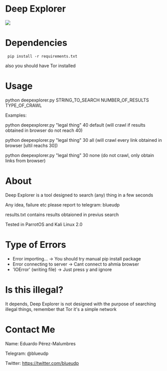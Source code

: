 # Deep Explorer
<a href="https://asciinema.org/a/DFmZ61APHIZnwfXFHn4sAxfJm" target="_blank"><img src="https://asciinema.org/a/DFmZ61APHIZnwfXFHn4sAxfJm.svg" /></a>
# Dependencies
     pip install -r requirements.txt
also you should have Tor installed    
# Usage

python deepexplorer.py STRING_TO_SEARCH NUMBER_OF_RESULTS TYPE_OF_CRAWL

Examples:

python deepexplorer.py "legal thing" 40 default (will crawl if results obtained in browser do not reach 40)

python deepexplorer.py "legal thing" 30 all (will crawl every link obtained in browser [ultil reachs 30])

python deepexplorer.py "legal thing" 30 none (do not crawl, only obtain links from browser)


# About
Deep Explorer is a tool designed to search (any) thing in a few seconds

Any idea, failure etc please report to telegram: blueudp

results.txt contains results obtaioned in previus search

Tested in ParrotOS and Kali Linux 2.0

# Type of Errors
+ Error importing... -> You should try manual pip install package
+ Error connecting to server -> Cant connect to ahmia browser
+ 'IOError' (writing file) -> Just press y and ignore
# Is this illegal?
It depends, Deep Explorer is not designed with the purpose of searching illegal things, remember that Tor it's a simple network

# Contact Me
Name: Eduardo Pérez-Malumbres

Telegram: @blueudp

Twitter: https://twitter.com/blueudp
